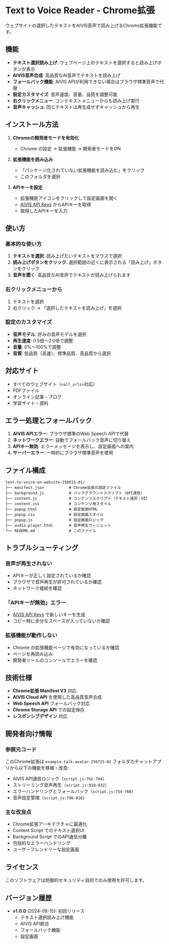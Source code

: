 # Text to Voice Reader - Chrome拡張

ウェブサイトの選択したテキストをAIVIS音声で読み上げるChrome拡張機能です。

## 機能

- **テキスト選択読み上げ**: ウェブページ上のテキストを選択すると読み上げボタンが表示
- **AIVIS音声合成**: 高品質なAI音声でテキストを読み上げ
- **フォールバック機能**: AIVIS APIが利用できない場合はブラウザ標準音声で代替
- **設定カスタマイズ**: 音声速度、音量、品質を調整可能
- **右クリックメニュー**: コンテキストメニューからも読み上げ実行
- **音声キャッシュ**: 同じテキストは再生成せずキャッシュから再生

## インストール方法

1. **Chromeの開発者モードを有効化**
   - Chrome の設定 → 拡張機能 → 開発者モードをON

2. **拡張機能を読み込み**
   - 「パッケージ化されていない拡張機能を読み込む」をクリック
   - このフォルダを選択

3. **APIキーを設定**
   - 拡張機能アイコンをクリックして設定画面を開く
   - [AIVIS API Keys](https://hub.aivis-project.com/cloud-api/api-keys) からAPIキーを取得
   - 取得したAPIキーを入力

## 使い方

### 基本的な使い方

1. **テキストを選択**: 読み上げたいテキストをマウスで選択
2. **読み上げボタンをクリック**: 選択範囲の近くに表示される「読み上げ」ボタンをクリック
3. **音声を聞く**: 高品質なAI音声でテキストが読み上げられます

### 右クリックメニューから

1. テキストを選択
2. 右クリック → 「選択したテキストを読み上げ」を選択

### 設定のカスタマイズ

- **音声モデル**: 好みの音声モデルを選択
- **再生速度**: 0.5倍〜2.0倍で調整
- **音量**: 0%〜100%で調整  
- **音質**: 低品質（高速）、標準品質、高品質から選択

## 対応サイト

- すべてのウェブサイト（`<all_urls>`対応）
- PDFファイル
- オンライン記事・ブログ
- 学習サイト・資料

## エラー処理とフォールバック

1. **AIVIS APIエラー**: ブラウザ標準のWeb Speech APIで代替
2. **ネットワークエラー**: 自動でフォールバック音声に切り替え
3. **APIキー無効**: エラーメッセージを表示し、設定画面への案内
4. **サーバーエラー**: 一時的にブラウザ標準音声を使用

## ファイル構成

```
text-to-voice-on-website-250815-01/
├── manifest.json           # Chrome拡張の設定ファイル
├── background.js           # バックグラウンドスクリプト（API通信）
├── content.js              # コンテンツスクリプト（テキスト選択・UI）
├── content.css             # コンテンツ用スタイル
├── popup.html              # 設定画面HTML
├── popup.css               # 設定画面スタイル
├── popup.js                # 設定画面ロジック
├── audio-player.html       # 音声再生ウィジェット
└── README.md               # このファイル
```

## トラブルシューティング

### 音声が再生されない
- APIキーが正しく設定されているか確認
- ブラウザで音声再生が許可されているか確認
- ネットワーク接続を確認

### 「APIキーが無効」エラー
- [AIVIS API Keys](https://hub.aivis-project.com/cloud-api/api-keys) で新しいキーを生成
- コピー時に余分なスペースが入っていないか確認

### 拡張機能が動作しない
- Chrome の拡張機能ページで有効になっているか確認
- ページを再読み込み
- 開発者ツールのコンソールでエラーを確認

## 技術仕様

- **Chrome拡張 Manifest V3** 対応
- **AIVIS Cloud API** を使用した高品質音声合成
- **Web Speech API** フォールバック対応
- **Chrome Storage API** での設定保存
- **レスポンシブデザイン** 対応

## 開発者向け情報

### 参照元コード
このChrome拡張は `example-talk-avatar-250725-02` フォルダのチャットアプリから以下の機能を移植・改良:

- AIVIS API通信ロジック（`script.js:762-794`）
- ストリーミング音声再生（`script.js:818-932`） 
- エラーハンドリングとフォールバック（`script.js:754-760`）
- 音声設定管理（`script.js:796-816`）

### 主な改良点
- Chrome拡張アーキテクチャに最適化
- Content Script でのテキスト選択UI
- Background Script でのAPI通信分離
- 包括的なエラーハンドリング
- ユーザーフレンドリーな設定画面

## ライセンス

このソフトウェアは防御的セキュリティ目的でのみ使用を許可します。

## バージョン履歴

- **v1.0.0** (2024-08-15): 初回リリース
  - テキスト選択読み上げ機能
  - AIVIS API統合
  - フォールバック機能
  - 設定画面